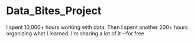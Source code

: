 # Data_Bites_Project
I spent 10,000+ hours working with data. Then I spent another 200+ hours organizing what I learned. I'm sharing a lot of it—for free

